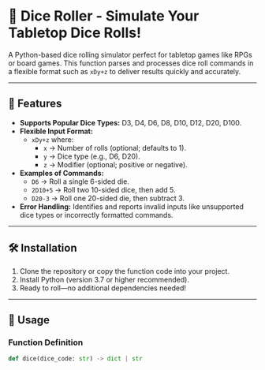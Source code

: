 # 🎲 Dice Roller - Simulate Your Tabletop Dice Rolls!

A Python-based dice rolling simulator perfect for tabletop games like RPGs or board games. This function parses and processes dice roll commands in a flexible format such as `xDy+z` to deliver results quickly and accurately.

---

## 🚀 Features

- **Supports Popular Dice Types:** D3, D4, D6, D8, D10, D12, D20, D100.
- **Flexible Input Format:**
  - `xDy+z` where:
    - `x` → Number of rolls (optional; defaults to 1).
    - `y` → Dice type (e.g., D6, D20).
    - `z` → Modifier (optional; positive or negative).
- **Examples of Commands:**
  - `D6` → Roll a single 6-sided die.
  - `2D10+5` → Roll two 10-sided dice, then add 5.
  - `D20-3` → Roll one 20-sided die, then subtract 3.
- **Error Handling:** Identifies and reports invalid inputs like unsupported dice types or incorrectly formatted commands.

---

## 🛠 Installation

1. Clone the repository or copy the function code into your project.
2. Install Python (version 3.7 or higher recommended).
3. Ready to roll—no additional dependencies needed!

---

## 📖 Usage

### Function Definition
```python
def dice(dice_code: str) -> dict | str
